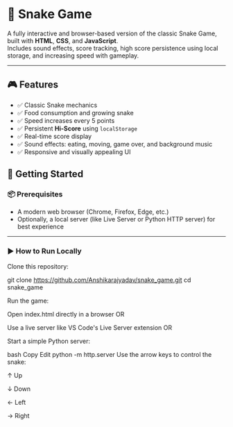 # 🐍 Snake Game

A fully interactive and browser-based version of the classic Snake Game, built with **HTML**, **CSS**, and **JavaScript**.  
Includes sound effects, score tracking, high score persistence using local storage, and increasing speed with gameplay.

---

## 🎮 Features

- ✅ Classic Snake mechanics
- ✅ Food consumption and growing snake
- ✅ Speed increases every 5 points
- ✅ Persistent **Hi-Score** using `localStorage`
- ✅ Real-time score display
- ✅ Sound effects: eating, moving, game over, and background music
- ✅ Responsive and visually appealing UI

## 🚀 Getting Started

### 📦 Prerequisites

- A modern web browser (Chrome, Firefox, Edge, etc.)
- Optionally, a local server (like Live Server or Python HTTP server) for best experience

---

### ▶️ How to Run Locally
Clone this repository:

git clone https://github.com/Anshikarajyadav/snake_game.git
cd snake_game



Run the game:

Open index.html directly in a browser
OR

Use a live server like VS Code's Live Server extension
OR

Start a simple Python server:

bash
Copy
Edit
python -m http.server
Use the arrow keys to control the snake:

↑ Up

↓ Down

← Left

→ Right



